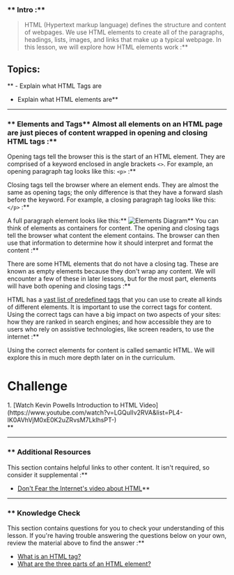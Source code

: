 ### ** Intro :** 
>HTML (Hypertext markup language) defines the structure and content of webpages. We use HTML elements to create all of the paragraphs, headings, lists, images, and links that make up a typical webpage. In this lesson, we will explore how HTML elements work :**

## Topics:
** - Explain what HTML Tags are
- Explain what HTML elements are** 

---


### ** Elements and Tags** Almost all elements on an HTML page are just pieces of content wrapped in opening and closing HTML tags :**

Opening tags tell the browser this is the start of an HTML element. They are comprised of a keyword enclosed in angle brackets `<>`. For example, an opening paragraph tag looks like this: `<p>` :**

Closing tags tell the browser where an element ends. They are almost the same as opening tags; the only difference is that they have a forward slash before the keyword. For example, a closing paragraph tag looks like this: `</p>` :**

A full paragraph element looks like this:** ![Elements Diagram](https://cdn.statically.io/gh/TheOdinProject/curriculum/5e4a39cf0c23dd96f988bbf8197a9370a50dc2c4/html_css/v2/foundations/html-foundations/imgs/element-diagram.png)** You can think of elements as containers for content. The opening and closing tags tell the browser what content the element contains. The browser can then use that information to determine how it should interpret and format the content :**

There are some HTML elements that do not have a closing tag. These are known as empty elements because they don't wrap any content. We will encounter a few of these in later lessons, but for the most part, elements will have both opening and closing tags :**

HTML has a [vast list of predefined tags](https://developer.mozilla.org/en-US/docs/Web/HTML/Element) that you can use to create all kinds of different elements. It is important to use the correct tags for content. Using the correct tags can have a big impact on two aspects of your sites: how they are ranked in search engines; and how accessible they are to users who rely on assistive technologies, like screen readers, to use the internet :**

Using the correct elements for content is called semantic HTML. We will explore this in much more depth later on in the curriculum.
# Challenge
<div class="lesson-content__panel" markdown="1">
  1. [Watch Kevin Powells Introduction to HTML Video](https://www.youtube.com/watch?v=LGQuIIv2RVA&list=PL4-IK0AVhVjM0xE0K2uZRvsM7LkIhsPT-)
</div>** 

---


### ** Additional Resources
This section contains helpful links to other content. It isn't required, so consider it supplemental :**

- [Don't Fear the Internet's video about HTML](http://www.dontfeartheinternet.com/02-html)** 

---


### ** Knowledge Check
This section contains questions for you to check your understanding of this lesson. If you're having trouble answering the questions below on your own, review the material above to find the answer :**

- <a class="knowledge-check-link" href="#elements-and-tags">What is an HTML tag?</a>
- <a class="knowledge-check-link" href="#elements-and-tags">What are the three parts of an HTML element?</a>
